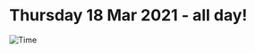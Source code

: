# Thursday 18 Mar 2021 - all day!
![Time](https://github.com/rich-ctm/today/workflows/Time/badge.svg)
